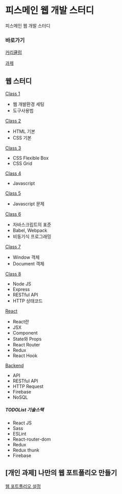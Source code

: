 # 피스메인 웹 개발 스터디

피스메인 웹 개발 스터디

### 바로가기

[커리큘럼](https://www.notion.so/peacemain/ccb96cc21f5c4d2493da24076879bdbd)

[과제](https://www.notion.so/peacemain/3d65723d001c44f481d3a61a78f5cf12)

## 웹 스터디

[Class 1](https://github.com/peacemain-club/web-lecture/blob/master/01_OT/README.md)

* 웹 개발환경 세팅 
* 도구사용법

[Class 2](https://github.com/peacemain-club/web-lecture/blob/master/02_HTML_CSS/README.md)

* HTML 기본
* CSS 기본

[Class 3](https://github.com/peacemain-club/web-lecture/blob/master/03_FLEX_GRID/README.md)

* CSS Flexible Box
* CSS Grid

[Class 4](https://github.com/peacemain-club/web-lecture/blob/master/04_JS/README.md)

* Javascript

[Class 5](https://github.com/peacemain-club/web-lecture/blob/master/05_JS_Problem/README.md)

* Javascript 문제

[Class 6](https://github.com/peacemain-club/web-lecture/blob/master/06_JS_DEEP/README.md)

* 자바스크립트의 표준
* Babel, Webpack
* 비동기식 프로그래밍

[Class 7](https://github.com/peacemain-club/web-lecture/blob/master/07_VanillaJS/README.md)

* Window 객체
* Document 객체

[Class 8](https://github.com/peacemain-club/web-lecture/blob/master/08_Server/README.md)

* Node JS
* Express
* RESTful API
* HTTP 상태코드

[React](https://github.com/peacemain-club/web-lecture/blob/master/09_React/README.md)

* React란
* JSX
* Component
* State와 Props
* React Router
* Redux
* React Hook

[Backend](https://github.com/peacemain-club/web-lecture/blob/master/10_Backend/README.md)

* API
* RESTful API
* HTTP Request
* Firebase
* NoSQL
 
##### TODOList 기술스택

* React JS
* Sass
* ESLint
* React-router-dom
* Redux
* Redux thunk
* Firebase

## [개인 과제] 나만의 웹 포트폴리오 만들기

[웹 포트폴리오 설정](https://github.com/peacemain-club/web-lecture/blob/master/11_Portfolio/README.md)
